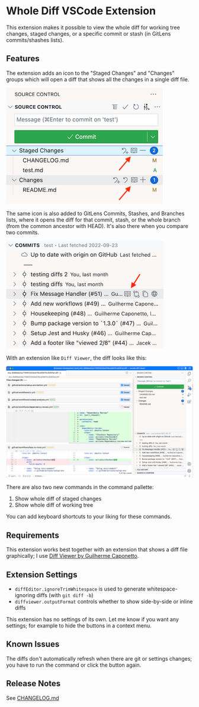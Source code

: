 # Whole Diff VSCode Extension

This extension makes it possible to view the whole diff for working tree
changes, staged changes, or a specific commit or stash (in GitLens
commits/shashes lists).

## Features

The extension adds an icon to the "Staged Changes" and "Changes" groups which
will open a diff that shows all the changes in a single diff file.

![Whole Diff buttons](images/buttons-screenshot.png)

The same icon is also added to GitLens Commits, Stashes, and Branches lists,
where it opens the diff for that commit, stash, or the whole branch (from the
common ancestor with HEAD). It's also there when you compare two commits.

![Whole Diff buttons on commits](images/buttons-commit-screenshot.png)

With an extension like `Diff Viewer`, the diff looks like this:

![A whole diff opened](images/diff-view-screenshot.png)

There are also two new commands in the command pallette:

1. Show whole diff of staged changes
2. Show whole diff of working tree

You can add keyboard shortcuts to your liking for these commands.

## Requirements

This extension works best together with an extension that shows a diff file
graphically; I use
[Diff Viewer by Guilherme Caponetto](https://marketplace.visualstudio.com/items?itemName=caponetto.vscode-diff-viewer).

## Extension Settings

- `diffEditor.ignoreTrimWhitespace` is used to generate whitespace-ignoring
  diffs (with `git diff -b`)
- `diffviewer.outputFormat` controls whether to show side-by-side or inline
  diffs

This extension has no settings of its own. Let me know if you want any settings;
for example to hide the buttons in a context menu.

## Known Issues

The diffs don't automatically refresh when there are git or settings changes;
you have to run the command or click the button again.

## Release Notes

See [CHANGELOG.md](CHANGELOG.md)
